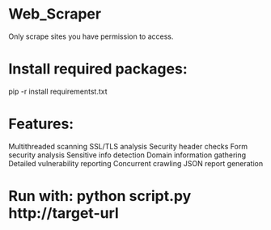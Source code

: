 # Web_Scraper
Only scrape sites you have permission to access.

# Install required packages:
pip -r install requirementst.txt

# Features:
Multithreaded scanning
SSL/TLS analysis 
Security header checks
Form security analysis
Sensitive info detection
Domain information gathering
Detailed vulnerability reporting
Concurrent crawling
JSON report generation

# Run with: python script.py http://target-url
